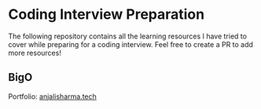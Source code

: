 # Coding Interview Preparation

The following repository contains all the learning resources I have tried to cover while preparing for a coding interview.
Feel free to create a PR to add more resources!

## BigO

Portfolio: [anjalisharma.tech]() 
